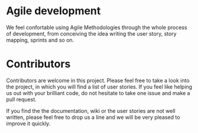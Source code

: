 # Agile development
We feel confortable using Agile Methodologies through the whole process of development, from conceiving the idea writing the user story, story mapping, sprints and so on. 

# Contributors
Contributors are welcome in this project. Please feel free to take a look into the project, in which you will find a list of user stories. If you feel like helping us out with your brilliant code, do not hesitate to take one issue and make a pull request. 

If you find the the documentation, wiki or the user stories are not well written, please feel free to drop us a line and we will be very pleased to improve it quickly.  